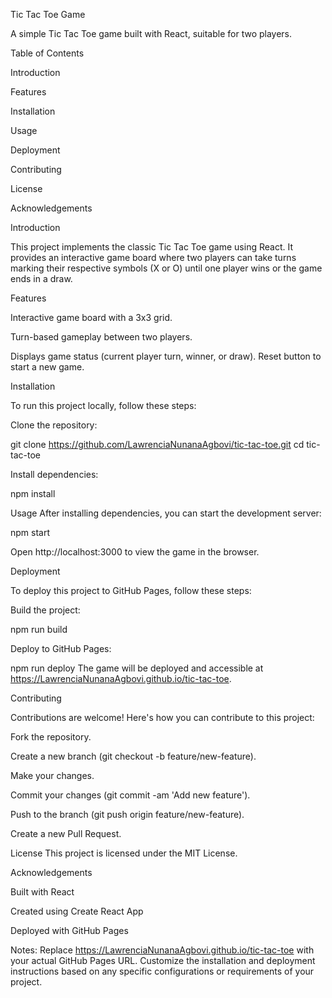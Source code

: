 Tic Tac Toe Game

A simple Tic Tac Toe game built with React, suitable for two players.

Table of Contents

Introduction

Features

Installation

Usage

Deployment

Contributing

License

Acknowledgements


Introduction

This project implements the classic Tic Tac Toe game using React. It provides an interactive game board where two players can take turns marking their respective symbols (X or O) until one player wins or the game ends in a draw.

Features

Interactive game board with a 3x3 grid.

Turn-based gameplay between two players.

Displays game status (current player turn, winner, or draw).
Reset button to start a new game.


Installation

To run this project locally, follow these steps:

Clone the repository:

git clone https://github.com/LawrenciaNunanaAgbovi/tic-tac-toe.git
cd tic-tac-toe

Install dependencies:

npm install

Usage
After installing dependencies, you can start the development server:

npm start

Open http://localhost:3000 to view the game in the browser.

Deployment

To deploy this project to GitHub Pages, follow these steps:

Build the project:

npm run build

Deploy to GitHub Pages:

npm run deploy
The game will be deployed and accessible at https://LawrenciaNunanaAgbovi.github.io/tic-tac-toe.

Contributing

Contributions are welcome! Here's how you can contribute to this project:

Fork the repository.

Create a new branch (git checkout -b feature/new-feature).

Make your changes.

Commit your changes (git commit -am 'Add new feature').

Push to the branch (git push origin feature/new-feature).

Create a new Pull Request.

License
This project is licensed under the MIT License.

Acknowledgements

Built with React

Created using Create React App

Deployed with GitHub Pages

Notes:
Replace https://LawrenciaNunanaAgbovi.github.io/tic-tac-toe with your actual GitHub Pages URL.
Customize the installation and deployment instructions based on any specific configurations or requirements of your project.
